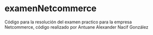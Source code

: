 # examenNetcommerce
Código para la resolución del examen practico para la empresa Netcommerce, código realizado por Antuane Alexander Nacif González
